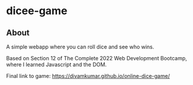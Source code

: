 # dicee-game
## About
A simple webapp where you can roll dice and see who wins.

Based on Section 12 of The Complete 2022 Web Development Bootcamp, where I learned Javascript and the DOM.

Final link to game: https://divamkumar.github.io/online-dice-game/
